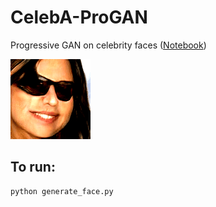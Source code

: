 # CelebA-ProGAN
Progressive GAN on celebrity faces (<a href="https://colab.research.google.com/drive/1jJSvIb0ShUrpKcis66MurtWwKEDUd8Xs">Notebook</a>)

<img src="generated_faces_anim.gif">


## To run:
```python
python generate_face.py
```
